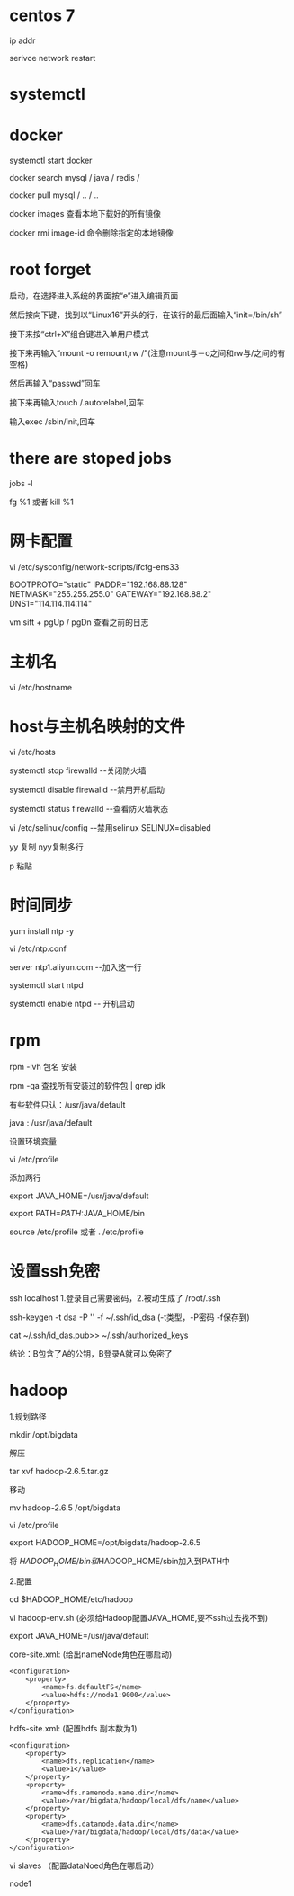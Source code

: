 # centos 7

ip addr

serivce network restart

# systemctl



# docker 

systemctl start docker

docker search mysql / java / redis /

docker pull mysql / .. / ..

docker images 查看本地下载好的所有镜像

docker rmi image-id 命令删除指定的本地镜像

# root forget

启动，在选择进入系统的界面按“e”进入编辑页面

然后按向下键，找到以“Linux16”开头的行，在该行的最后面输入“init=/bin/sh”

接下来按“ctrl+X”组合键进入单用户模式

接下来再输入“mount -o remount,rw /”(注意mount与－o之间和rw与/之间的有空格)

然后再输入“passwd”回车

接下来再输入touch /.autorelabel,回车

输入exec /sbin/init,回车

# there are stoped jobs

jobs -l

fg %1  或者 kill %1

# 网卡配置

vi /etc/sysconfig/network-scripts/ifcfg-ens33

BOOTPROTO="static"
IPADDR="192.168.88.128"
NETMASK="255.255.255.0"
GATEWAY="192.168.88.2"
DNS1="114.114.114.114"

vm sift + pgUp / pgDn 查看之前的日志

# 主机名

vi /etc/hostname

# host与主机名映射的文件



vi /etc/hosts

systemctl stop firewalld  --关闭防火墙

systemctl disable firewalld  --禁用开机启动

systemctl status firewalld  --查看防火墙状态

vi /etc/selinux/config --禁用selinux     SELINUX=disabled 



yy 复制    nyy复制多行

p 粘贴

# 时间同步

yum install ntp -y

vi /etc/ntp.conf

server ntp1.aliyun.com  --加入这一行

systemctl start ntpd

systemctl enable ntpd  -- 开机启动



# rpm

rpm -ivh 包名    安装

rpm -qa   查找所有安装过的软件包  | grep jdk



有些软件只认：/usr/java/default

java : /usr/java/default

设置环境变量

vi /etc/profile

添加两行

export JAVA_HOME=/usr/java/default

export PATH=$PATH:$JAVA_HOME/bin

source /etc/profile  或者  . /etc/profile



# 设置ssh免密

ssh localhost  1.登录自己需要密码，2.被动生成了 /root/.ssh

ssh-keygen -t dsa -P '' -f ~/.ssh/id_dsa    (-t类型，-P密码 -f保存到)

cat ~/.ssh/id_das.pub>> ~/.ssh/authorized_keys

结论：B包含了A的公钥，B登录A就可以免密了

# hadoop

1.规划路径

mkdir /opt/bigdata

解压

tar xvf hadoop-2.6.5.tar.gz

移动

mv hadoop-2.6.5 /opt/bigdata

vi /etc/profile

export HADOOP_HOME=/opt/bigdata/hadoop-2.6.5

将 $HADOOP_HOME/bin 和$HADOOP_HOME/sbin加入到PATH中

2.配置

cd $HADOOP_HOME/etc/hadoop

vi hadoop-env.sh (必须给Hadoop配置JAVA_HOME,要不ssh过去找不到)

export JAVA_HOME=/usr/java/default

core-site.xml: (给出nameNode角色在哪启动)

```
<configuration>
    <property>
        <name>fs.defaultFS</name>
        <value>hdfs://node1:9000</value>
    </property>
</configuration>
```

 hdfs-site.xml: (配置hdfs 副本数为1)

```
<configuration>
    <property>
        <name>dfs.replication</name>
        <value>1</value>
    </property>
    <property>
        <name>dfs.namenode.name.dir</name>
        <value>/var/bigdata/hadoop/local/dfs/name</value>
    </property>
    <property>
        <name>dfs.datanode.data.dir</name>
        <value>/var/bigdata/hadoop/local/dfs/data</value>
    </property>
</configuration>
```

vi slaves  （配置dataNoed角色在哪启动）

node1

